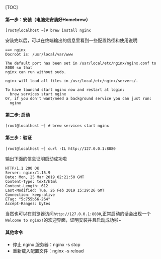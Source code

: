 [TOC]

#### 第一步：安装（电脑先安装好Homebrew）
```
[root@localhost ~]# brew install nginx
```
安装完以后，可以在终端输出的信息里看到一些配置路径和使用说明
```shell
==> nginx
Docroot is: /usr/local/var/www

The default port has been set in /usr/local/etc/nginx/nginx.conf to 8080 so that
nginx can run without sudo.

nginx will load all files in /usr/local/etc/nginx/servers/.

To have launchd start nginx now and restart at login:
  brew services start nginx
Or, if you don't want/need a background service you can just run:
  nginx
```
#### 第二步: 启动
```
[root@localhost ~] # brew services start nginx
```
#### 第三步：验证
```
[root@localhost ~] curl -IL http://127.0.0.1:8080
```
输出下面的信息证明启动成功啦
```
HTTP/1.1 200 OK
Server: nginx/1.15.9
Date: Mon, 25 Mar 2019 02:21:50 GMT
Content-Type: text/html
Content-Length: 612
Last-Modified: Tue, 26 Feb 2019 15:29:26 GMT
Connection: keep-alive
ETag: "5c755b56-264"
Accept-Ranges: bytes
```
当然也可以在浏览器访问`http://127.0.0.1:8080`,正常启动的话会出现一个`Welcome to nginx!`的欢迎界面，证明安装并且启动成功啦~

#### 其他命令
* 停止 nginx 服务器：nginx -s stop
* 重新载入配置文件：nginx -s reload